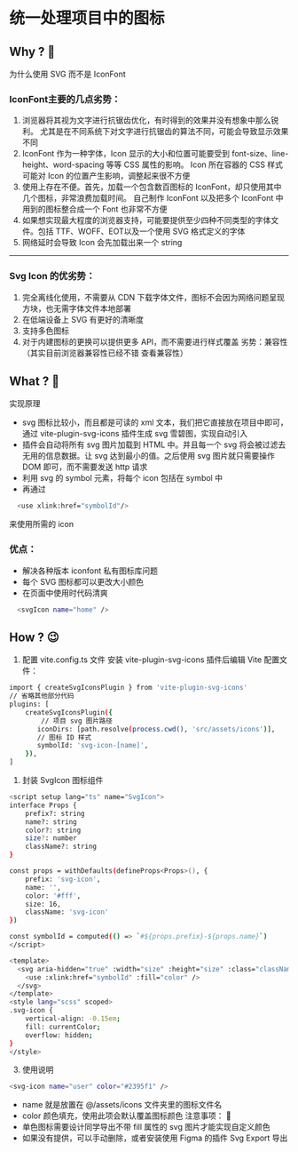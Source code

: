 # 统一处理项目中的图标

## Why ? 🤔
为什么使用 SVG 而不是 IconFont
### IconFont主要的几点劣势：
1. 浏览器将其视为文字进行抗锯齿优化，有时得到的效果并没有想象中那么锐利。 尤其是在不同系统下对文字进行抗锯齿的算法不同，可能会导致显示效果不同
2. IconFont 作为一种字体，Icon 显示的大小和位置可能要受到 font-size、line-height、word-spacing 等等 CSS 属性的影响。 Icon 所在容器的 CSS 样式可能对 Icon 的位置产生影响，调整起来很不方便
3. 使用上存在不便。首先，加载一个包含数百图标的 IconFont，却只使用其中几个图标，非常浪费加载时间。 自己制作 IconFont 以及把多个 IconFont 中用到的图标整合成一个 Font 也非常不方便
4. 如果想实现最大程度的浏览器支持，可能要提供至少四种不同类型的字体文件。包括 TTF、WOFF、EOT以及一个使用 SVG 格式定义的字体
5. 网络延时会导致 Icon 会先加载出来一个 string
---
### Svg Icon 的优劣势：
1. 完全离线化使用，不需要从 CDN 下载字体文件，图标不会因为网络问题呈现方块，也无需字体文件本地部署
2. 在低端设备上 SVG 有更好的清晰度
3. 支持多色图标
4. 对于内建图标的更换可以提供更多 API，而不需要进行样式覆盖
劣势：兼容性（其实目前浏览器兼容性已经不错 查看兼容性）
## What ? 🧐
实现原理
- svg 图标比较小，而且都是可读的 xml 文本，我们把它直接放在项目中即可，通过 vite-plugin-svg-icons 插件生成 svg 雪碧图，实现自动引入
- 插件会自动将所有 svg 图片加载到 HTML 中。并且每一个 svg 将会被过滤去无用的信息数据。让 svg 达到最小的值。之后使用 svg 图片就只需要操作 DOM 即可，而不需要发送 http 请求
- 利用 svg 的 symbol 元素，将每个 icon 包括在 symbol 中
- 再通过
```bash
  <use xlink:href="symbolId"/>
```
来使用所需的 icon

### 优点：
- 解决各种版本 iconfont 私有图标库问题
- 每个 SVG 图标都可以更改大小颜色
- 在页面中使用时代码清爽
```bash
  <svgIcon name="home" />
```
## How ? 😉
1. 配置 vite.config.ts 文件
安装 vite-plugin-svg-icons 插件后编辑 Vite 配置文件：
```bash
import { createSvgIconsPlugin } from 'vite-plugin-svg-icons'
// 省略其他部分代码
plugins: [
    createSvgIconsPlugin({
        // 项目 svg 图片路径
       iconDirs: [path.resolve(process.cwd(), 'src/assets/icons')],
       // 图标 ID 样式
       symbolId: 'svg-icon-[name]',
    }),
]
```

1. 封装 SvgIcon 图标组件
```bash
<script setup lang="ts" name="SvgIcon">
interface Props {
    prefix?: string
    name?: string
    color?: string
    size?: number
    className?: string
}

const props = withDefaults(defineProps<Props>(), {
    prefix: 'svg-icon',
    name: '',
    color: '#fff',
    size: 16,
    className: 'svg-icon'
})

const symbolId = computed(() => `#${props.prefix}-${props.name}`)
</script>

<template>
  <svg aria-hidden="true" :width="size" :height="size" :class="className">
    <use :xlink:href="symbolId" :fill="color" />
  </svg>
</template>
<style lang="scss" scoped>
.svg-icon {
    vertical-align: -0.15em;
    fill: currentColor;
    overflow: hidden;
}
</style>
```
3. 使用说明
```bash
<svg-icon name="user" color="#2395f1" />
```
- name 就是放置在 @/assets/icons 文件夹里的图标文件名
- color 颜色填充，使用此项会默认覆盖图标颜色
注意事项： 🚨
- 单色图标需要设计同学导出不带 fill 属性的 svg 图片才能实现自定义颜色
- 如果没有提供，可以手动删除，或者安装使用 Figma 的插件 Svg Export 导出
